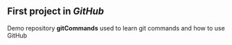 ## First project in _GitHub_

Demo repository __gitCommands__ used to learn git commands and how to use GitHub
